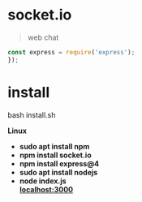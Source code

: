 # socket.io
> web chat
```JavaScript
const express = require('express');
});
```

<h1>install</h1>

<p class="bg-black">bash install.sh</p>

<b>
  Linux
  <ul>
    <li>sudo apt install npm</li>
    <li>npm install socket.io</li>
    <li>npm install express@4</li>
    <li>sudo apt install nodejs</li>
    <li>node index.js</li>
    <a href="http://localhost:3000/">localhost:3000</a>
  </ul>
</b>
